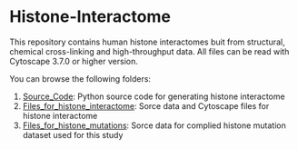 # Histone-Interactome
This repository contains human histone interactomes buit from structural, chemical cross-linking and high-throughput data. All files can be read with Cytoscape 3.7.0 or higher version.

You can browse the following folders:
1. [Source_Code](Source_Code): Python source code for generating histone interactome
2. [Files_for_histone_interactome](Files_for_histone_interactome): Sorce data and Cytoscape files for histone interactome
3. [Files_for_histone_mutations](Files_for_histone_mutations): Sorce data for complied histone mutation dataset used for this study
